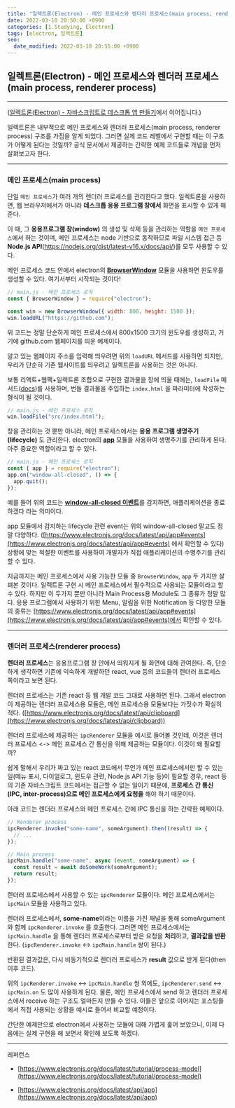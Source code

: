 ```yaml
---
title: "일렉트론(Electron) - 메인 프로세스와 렌더러 프로세스(main process, renderer process)"
date: 2022-03-10 20:50:00 +0900
categories: [1.Studying, Electron]
tags: [electron, 일렉트론]
seo:
  date_modified: 2022-03-10 20:55:00 +0900
---
```


## **일렉트론(Electron) - 메인 프로세스와 렌더러 프로세스(main process, renderer process)**

---

([일렉트론(Electron) - 자바스크립트로 데스크톱 앱 만들기](https://chanhuiseok.github.io/posts/electron-1/)에서 이어집니다.)

일렉트론은 내부적으로 메인 프로세스와 렌더러 프로세스(main process, renderer process) 구조를 가짐을 알게 되었다. 그러면 실제 코드 레벨에서 구현할 때는 이 구조가 어떻게 된다는 것일까? 공식 문서에서 제공하는 간략한 예제 코드들로 개념을 먼저 살펴보고자 한다.

---

### **메인 프로세스(main process)**

단일 `메인 프로세스`가 여러 개의 렌더러 프로세스를 관리한다고 했다. 일렉트론을 사용하면, 웹 브라우저에서가 아니라 **데스크톱 응용 프로그램 창에서** 화면을 표시할 수 있게 해 준다.

이 때, 그 **응용프로그램 창(window)** 의 생성 및 삭제 등을 관리하는 역할을 `메인 프로세스`에서 하는 것이며, 메인 프로세스는 node 기반으로 동작하므로 파일 시스템 접근 등 **Node.js API**(https://nodejs.org/dist/latest-v16.x/docs/api/)를 모두 사용할 수 있다.

메인 프로세스 코드 안에서 electron의 [**BrowserWindow**](https://www.electronjs.org/docs/latest/api/browser-window) 모듈을 사용하면 윈도우를 생성할 수 있다. 여기서부터 시작되는 것이다!

```js
// main.js - 메인 프로세스 로직
const { BrowserWindow } = require("electron");

const win = new BrowserWindow({ width: 800, height: 1500 });
win.loadURL("https://github.com");
```

위 코드는 정말 단순하게 메인 프로세스에서 800x1500 크기의 윈도우를 생성하고, 거기에 github.com 웹페이지를 띄운 예제이다.

알고 있는 웹페이지 주소를 입력해 띄우려면 위의 `loadURL` 메서드를 사용하면 되지만, 우리가 단순히 기존 웹사이트를 띄우려고 일렉트론을 사용하는 것은 아니다.

보통 리액트+웹팩+일렉트론 조합으로 구현한 결과물을 창에 띄울 때에는, `loadFile` 메서드([docs](https://www.electronjs.org/docs/latest/api/web-contents#contentsloadfilefilepath-options))를 사용하며, 번들 결과물을 주입하는 `index.html` 을 파라미터에 작성하는 형식이 될 것이다.

```js
// main.js - 메인 프로세스 로직
win.loadFile("src/index.html");
```

창을 관리하는 것 뿐만 아니라, 메인 프로세스에서는 **응용 프로그램 생명주기(lifecycle)** 도 관리한다. electron의 **[app](https://www.electronjs.org/docs/latest/api/app)** 모듈을 사용하여 생명주기를 관리하게 된다. 아주 중요한 역할이라고 할 수 있다.

```js
// main.js - 메인 프로세스 로직
const { app } = require("electron");
app.on("window-all-closed", () => {
  app.quit();
});
```

예를 들어 위의 코드는 [**window-all-closed 이벤트**](https://www.electronjs.org/docs/latest/api/app#event-window-all-closed)를 감지하면, 애플리케이션을 종료하겠다 라는 의미이다.

app 모듈에서 감지하는 lifecycle 관련 event는 위의 window-all-closed 말고도 정말 다양하다. ([https://www.electronjs.org/docs/latest/api/app#events](https://www.electronjs.org/docs/latest/api/app#events) 에서 확인할 수 있다) 상황에 맞는 적절한 이벤트를 사용하여 개발자가 직접 애플리케이션의 수명주기를 관리할 수 있다.

지금까지는 메인 프로세스에서 사용 가능한 모듈 중 `BrowserWindow`, `app` 두 가지만 살펴본 것이다. 일렉트론 구현 시 메인 프로세스에서 필수적으로 사용되는 모듈이라고 할 수 있다. 하지만 이 두가지 뿐만 아니라 Main Process용 Module도 그 종류가 정말 많다. 응용 프로그램에서 사용하기 위한 Menu, 알림을 위한 Notification 등 다양한 모듈의 종류는 [https://www.electronjs.org/docs/latest/api/app#events](https://www.electronjs.org/docs/latest/api/app#events)에서 확인할 수 있다.

---

### **렌더러 프로세스(renderer process)**

**렌더러 프로세스**는 응용프로그램 창 안에서 띄워지게 될 화면에 대해 관여한다. 즉, 단순하게 생각하면 기존에 익숙하게 개발하던 react, vue 등의 코드들이 렌더러 프로세스 쪽이라고 보면 된다.

렌더러 프로세스는 기존 react 등 웹 개발 코드 그대로 사용하면 된다. 그래서 electron이 제공하는 렌더러 프로세스용 모듈은, 메인 프로세스용 모듈보다는 가짓수가 확실히 적다. ([https://www.electronjs.org/docs/latest/api/clipboard](https://www.electronjs.org/docs/latest/api/clipboard))

렌더러 프로세스에 제공하는 `ipcRenderer` 모듈을 예시로 들어볼 것인데, 이것은 렌더러 프로세스 <-> 메인 프로세스 간 통신을 위해 제공하는 모듈이다. 이것이 왜 필요할까?

쉽게 말해서 우리가 짜고 있는 react 코드에서 무언가 메인 프로세스에서만 할 수 있는 일(메뉴 표시, 다이얼로그, 윈도우 관련, Node.js API 기능 등)이 필요할 경우, react 등의 기존 자바스크립트 코드에서는 접근할 수 없는 일이기 때문에, **프로세스 간 통신(IPC, inter-process)으로 메인 프로세스에게 요청을** 해야 하기 때문이다.

아래 코드는 렌더러 프로세스와 메인 프로세스 간에 IPC 통신을 하는 간략한 예제이다.

```js
// Renderer process
ipcRenderer.invoke("some-name", someArgument).then((result) => {
  // ...
});

// Main process
ipcMain.handle("some-name", async (event, someArgument) => {
  const result = await doSomeWork(someArgument);
  return result;
});
```

렌더러 프로세스에서 사용할 수 있는 `ipcRenderer` 모듈이다. 메인 프로세스에서는 `ipcMain` 모듈을 사용하고 있다.

렌더러 프로세스에서, **some-name**이라는 이름을 가진 채널을 통해 someArgument와 함께 `ipcRenderer.invoke` 를 호출한다. 그러면 메인 프로세스에서는 `ipcMain.handle` 을 통해 렌더러 프로세스로부터 받은 요청을 **처리**하고, **결과값을 반환**한다. (`ipcRenderer.invoke` <-> `ipcMain.handle` 쌍이 된다.)

반환된 결과값은, 다시 비동기적으로 렌더러 프로세스가 **result** 값으로 받게 된다(then 이후 코드).

위의 `ipcRenderer.invoke` <-> `ipcMain.handle` 쌍 외에도, `ipcRenderer.send` <-> `ipcMain.on` 도 많이 사용하게 된다. 물론, 메인 프로세스에서 send 하고 렌더러 프로세스에서 receive 하는 구조도 얼마든지 만들 수 있다. 이들은 앞으로 이어지는 포스팅들에서 직접 사용되는 상황을 예시로 들어서 비교할 예정이다.

간단한 예제만으로 electron에서 사용하는 모듈에 대해 가볍게 훑어 보았으니, 이제 다음에는 실제 구현을 해 보면서 확인해 보도록 하겠다.

---

레퍼런스

- [https://www.electronjs.org/docs/latest/tutorial/process-model](https://www.electronjs.org/docs/latest/tutorial/process-model)

- [https://www.electronjs.org/docs/latest/api/app](https://www.electronjs.org/docs/latest/api/app)
